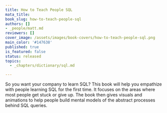 ```yaml
---
title: How to Teach People SQL
mata_title:
book_slug: how-to-teach-people-sql
authors: []
- _people/matt.md
reviewers: []
cover_image: /assets/images/book-covers/how-to-teach-people-sql.png
main_color: '#147638'
published: true
is_featured: false
status: released
topics:
  - _chapters/dictionary/sql.md

---
```

So you want your company to learn SQL?
This book will help you empathize with people learning SQL for the first time. It focuses on the areas where most people get stuck or give up. The book then gives visuals and animations to help people build mental models of the abstract processes behind SQL queries.
